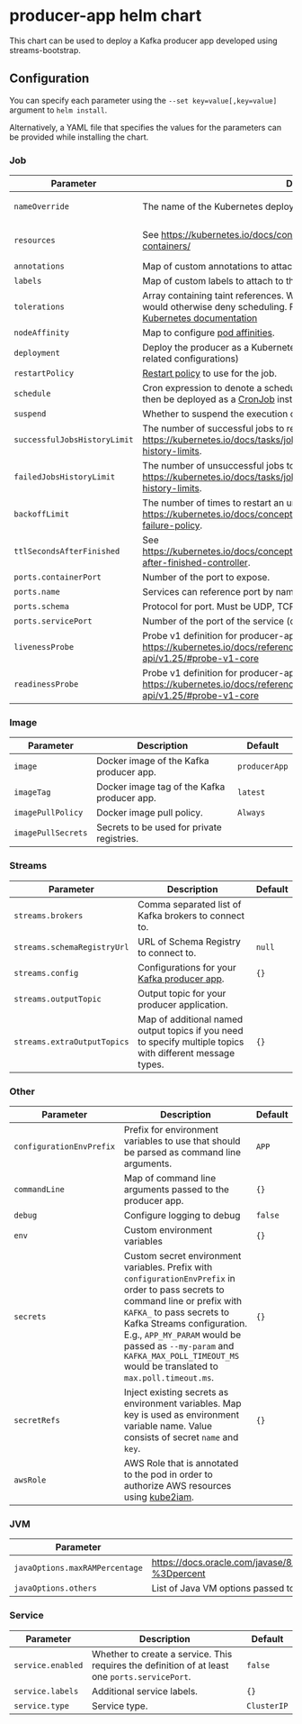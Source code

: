 # producer-app helm chart

This chart can be used to deploy a Kafka producer app developed using streams-bootstrap.

## Configuration

You can specify each parameter using the `--set key=value[,key=value]` argument to `helm install`.

Alternatively, a YAML file that specifies the values for the parameters can be provided while installing the chart.

### Job

| Parameter                    | Description                                                                                                                                                                                                                                                                | Default                                    |
| ---------------------------- | -------------------------------------------------------------------------------------------------------------------------------------------------------------------------------------------------------------------------------------------------------------------------- | ------------------------------------------ |
| `nameOverride`               | The name of the Kubernetes deployment.                                                                                                                                                                                                                                     | `bakdata-producer-app`                     |
| `resources`                  | See https://kubernetes.io/docs/concepts/configuration/manage-resources-containers/                                                                                                                                                                                         | see [values.yaml](values.yaml) for details |
| `annotations`                | Map of custom annotations to attach to the pod spec.                                                                                                                                                                                                                       | `{}`                                       |
| `labels`                     | Map of custom labels to attach to the pod spec.                                                                                                                                                                                                                            | `{}`                                       |
| `tolerations`                | Array containing taint references. When defined, pods can run on nodes, which would otherwise deny scheduling. Further information can be found in the [Kubernetes documentation](https://kubernetes.io/docs/concepts/configuration/taint-and-toleration/)                 | `{}`                                       |
| `nodeAffinity`               | Map to configure [pod affinities](https://kubernetes.io/docs/concepts/scheduling-eviction/assign-pod-node/#node-affinity).                                                                                                                                                 | `{}`                                       |
| `deployment`                 | Deploy the producer as a Kubernetes Deployment (thereby ignoring Job-related configurations)                                                                                                                                                                               | false                                      |
| `restartPolicy`              | [Restart policy](https://kubernetes.io/docs/concepts/workloads/pods/pod-lifecycle/#restart-policy) to use for the job.                                                                                                                                                     | `OnFailure`                                |
| `schedule`                   | Cron expression to denote a schedule this producer app should be run on. It will then be deployed as a [CronJob](https://kubernetes.io/docs/concepts/workloads/controllers/cron-jobs/) instead of a [Job](https://kubernetes.io/docs/concepts/workloads/controllers/job/). |                                            |
| `suspend`                    | Whether to suspend the execution of the cron job.                                                                                                                                                                                                                          | `false`                                    |
| `successfulJobsHistoryLimit` | The number of successful jobs to retain. See https://kubernetes.io/docs/tasks/job/automated-tasks-with-cron-jobs/#jobs-history-limits.                                                                                                                                     | `1`                                        |
| `failedJobsHistoryLimit`     | The number of unsuccessful jobs to retain. See https://kubernetes.io/docs/tasks/job/automated-tasks-with-cron-jobs/#jobs-history-limits.                                                                                                                                   | `1`                                        |
| `backoffLimit`               | The number of times to restart an unsuccessful job. See https://kubernetes.io/docs/concepts/workloads/controllers/job/#pod-backoff-failure-policy.                                                                                                                         | `6`                                        |
| `ttlSecondsAfterFinished`    | See https://kubernetes.io/docs/concepts/workloads/controllers/ttlafterfinished/#ttl-after-finished-controller.                                                                                                                                                             | `100`                                      |
| `ports.containerPort`        | Number of the port to expose.                                                                                                                                                                                                                                              |                                            |
| `ports.name`                 | Services can reference port by name (optional).                                                                                                                                                                                                                            |                                            |
| `ports.schema`               | Protocol for port. Must be UDP, TCP, or SCTP (optional).                                                                                                                                                                                                                   |                                            |
| `ports.servicePort`          | Number of the port of the service (optional). See [service definition](#service)                                                                                                                                                                                           |                                            |
| `livenessProbe`              | Probe v1 definition for producer-app: https://kubernetes.io/docs/reference/generated/kubernetes-api/v1.25/#probe-v1-core                                                                                                                                                   | `{}`                                       |
| `readinessProbe`             | Probe v1 definition for producer-app: https://kubernetes.io/docs/reference/generated/kubernetes-api/v1.25/#probe-v1-core                                                                                                                                                   | `{}`                                       |

### Image

| Parameter          | Description                                 | Default       |
| ------------------ | ------------------------------------------- | ------------- |
| `image`            | Docker image of the Kafka producer app.     | `producerApp` |
| `imageTag`         | Docker image tag of the Kafka producer app. | `latest`      |
| `imagePullPolicy`  | Docker image pull policy.                   | `Always`      |
| `imagePullSecrets` | Secrets to be used for private registries.  |               |

### Streams

| Parameter                   | Description                                                                                                | Default |
|-----------------------------|------------------------------------------------------------------------------------------------------------|---------|
| `streams.brokers`           | Comma separated list of Kafka brokers to connect to.                                                       |         |
| `streams.schemaRegistryUrl` | URL of Schema Registry to connect to.                                                                      | `null`  |
| `streams.config`            | Configurations for your [Kafka producer app](https://kafka.apache.org/documentation/#producerconfigs).     | `{}`    |
| `streams.outputTopic`       | Output topic for your producer application.                                                                |         |
| `streams.extraOutputTopics` | Map of additional named output topics if you need to specify multiple topics with different message types. | `{}`    |

### Other

| Parameter                | Description                                                                                                                                                                                                                                                                                                                   | Default |
|--------------------------|-------------------------------------------------------------------------------------------------------------------------------------------------------------------------------------------------------------------------------------------------------------------------------------------------------------------------------|---------|
| `configurationEnvPrefix` | Prefix for environment variables to use that should be parsed as command line arguments.                                                                                                                                                                                                                                      | `APP`   |
| `commandLine`            | Map of command line arguments passed to the producer app.                                                                                                                                                                                                                                                                     | `{}`    |
| `debug`                  | Configure logging to debug                                                                                                                                                                                                                                                                                                    | `false` |
| `env`                    | Custom environment variables                                                                                                                                                                                                                                                                                                  | `{}`    |
| `secrets`                | Custom secret environment variables. Prefix with `configurationEnvPrefix` in order to pass secrets to command line or prefix with `KAFKA_` to pass secrets to Kafka Streams configuration. E.g., `APP_MY_PARAM` would be passed as `--my-param` and `KAFKA_MAX_POLL_TIMEOUT_MS` would be translated to `max.poll.timeout.ms`. | `{}`    |
| `secretRefs`             | Inject existing secrets as environment variables. Map key is used as environment variable name. Value consists of secret `name` and `key`.                                                                                                                                                                                    | `{}`    |
| `awsRole`                | AWS Role that is annotated to the pod in order to authorize AWS resources using [kube2iam](https://github.com/jtblin/kube2iam).                                                                                                                                                                                               |         |

### JVM

| Parameter                      | Description                                                                                                                                  | Default |
| ------------------------------ | -------------------------------------------------------------------------------------------------------------------------------------------- | ------- |
| `javaOptions.maxRAMPercentage` | https://docs.oracle.com/javase/8/docs/technotes/tools/unix/java.html#:~:text=is%20set%20ergonomically.-,%2DXX%3AMaxRAMPercentage,-%3Dpercent | `true`  |
| `javaOptions.others`           | List of Java VM options passed to the producer app.                                                                                          | `[]`    |

### Service

| Parameter         | Description                                                                                    | Default     |
| ----------------- | ---------------------------------------------------------------------------------------------- | ----------- |
| `service.enabled` | Whether to create a service. This requires the definition of at least one `ports.servicePort`. | `false`     |
| `service.labels`  | Additional service labels.                                                                     | `{}`        |
| `service.type`    | Service type.                                                                                  | `ClusterIP` |
